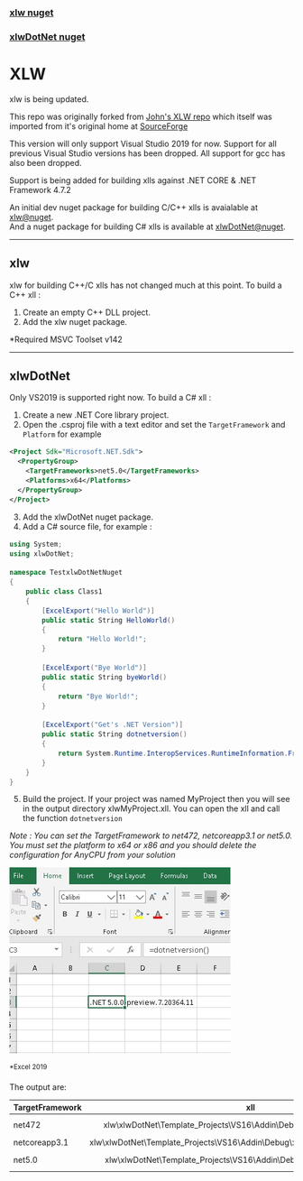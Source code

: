 

### [xlw nuget](https://www.nuget.org/packages/xlw/)
### [xlwDotNet nuget](https://www.nuget.org/packages/xlwDotNet/)


# **XLW**
xlw is being updated.

This repo was originally forked from [John's XLW repo](https://github.com/JohnAdders/xlw) which itself was imported from it's original home at [SourceForge](https://sourceforge.net/projects/xlw/)


This version will only support Visual Studio 2019 for now. Support for all previous Visual Studio versions has been dropped. All support for gcc has also been dropped.

Support is being added for building xlls against .NET CORE & .NET Framework 4.7.2


An initial dev nuget package  for building C/C++ xlls is avaialable at [xlw@nuget](https://www.nuget.org/packages/xlw/).\
And a nuget package for building C# xlls is available at [xlwDotNet@nuget](https://www.nuget.org/packages/xlwDotNet).

---

## xlw
xlw for building C++/C xlls has not changed much at this point.
To build a C++ xll :
1. Create an empty C++ DLL project.
2. Add the xlw nuget package.

*Required MSVC Toolset v142

---

## xlwDotNet
Only VS2019 is supported right now. 
To build a C# xll :
1. Create a new .NET Core library project. 
2. Open the .csproj file with a text editor and set the  `TargetFramework` and  `Platform` for example
```xml
<Project Sdk="Microsoft.NET.Sdk">
  <PropertyGroup>
    <TargetFrameworks>net5.0</TargetFrameworks>
    <Platforms>x64</Platforms>
  </PropertyGroup>
</Project>
```
3. Add the xlwDotNet nuget package.
4. Add a C# source file, for example :
```csharp
using System;
using xlwDotNet;

namespace TestxlwDotNetNuget
{
    public class Class1
    {
        [ExcelExport("Hello World")]
        public static String HelloWorld()
        {
            return "Hello World!";
        }

        [ExcelExport("Bye World")]
        public static String byeWorld()
        {
            return "Bye World!";
        }

        [ExcelExport("Get's .NET Version")]
        public static String dotnetversion()
        {
            return System.Runtime.InteropServices.RuntimeInformation.FrameworkDescription;
        }
    }
}
```
5. Build the project. If your project was named MyProject then you will see in the output directory xlwMyProject.xll. You can open the xll and call the function `dotnetversion`

_Note : You can set the TargetFramework to net472, netcoreapp3.1 or net5.0._
_You must set the platform to x64 or x86 and you should delete the configuration for AnyCPU from your solution_

![](dncss.jpg)

<sup>*Excel 2019</sup>

The output are:

| TargetFramework  | xll  | Output  |
| ------------- |:-------------:|:-------------:|
| net472        |xlw\xlwDotNet\Template_Projects\VS16\Addin\Debug\x64\net472\Template.xll |.NET Framework 4.8.4084.0 |
| netcoreapp3.1        |xlw\xlwDotNet\Template_Projects\VS16\Addin\Debug\x64\netcoreapp3.1\Template.xll |.NET Core 3.1.2|
| net5.0        |xlw\xlwDotNet\Template_Projects\VS16\Addin\Debug\x64\net5.0\Template.xll |.NET 5.0.0-preview.7.20364.11|


